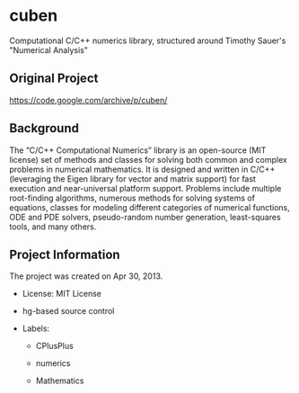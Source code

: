 # cuben

Computational C/C++ numerics library, structured around Timothy Sauer's "Numerical Analysis"

## Original Project

https://code.google.com/archive/p/cuben/

## Background

The “C/C++ Computational Numerics” library is an open-source (MIT license) set of methods and classes for solving both common and complex problems in numerical mathematics. It is designed and written in C/C++ (leveraging the Eigen library for vector and matrix support) for fast execution and near-universal platform support. Problems include multiple root-finding algorithms, numerous methods for solving systems of equations, classes for modeling different categories of numerical functions, ODE and PDE solvers, pseudo-random number generation, least-squares tools, and many others.

## Project Information

The project was created on Apr 30, 2013.

* License: MIT License

* hg-based source control

* Labels:

  - CPlusPlus

  - numerics
  
  - Mathematics

